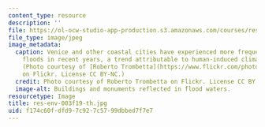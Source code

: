 ```yaml
---
content_type: resource
description: ''
file: https://ol-ocw-studio-app-production.s3.amazonaws.com/courses/res-env-003-earthdnas-climate-101-fall-2019/f174c60fdfd97c927c5799dbbed7f7e7_res-env-003f19-th.jpg
file_type: image/jpeg
image_metadata:
  caption: Venice and other coastal cities have experienced more frequent and severe
    floods in recent years, a trend attributable to human-induced climate change.
    (Photo courtesy of [Roberto Trombetta](https://www.flickr.com/photos/massimo_riserbo/49291566511/)
    on Flickr. License CC BY-NC.)
  credit: Photo courtesy of Roberto Trombetta on Flickr. License CC BY.
  image-alt: Buildings and monuments reflected in flood waters.
resourcetype: Image
title: res-env-003f19-th.jpg
uid: f174c60f-dfd9-7c92-7c57-99dbbed7f7e7
---
```

